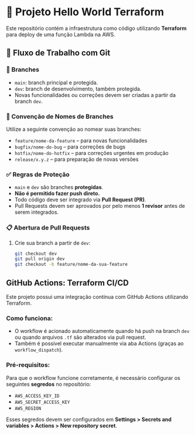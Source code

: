 # 🚀 Projeto Hello World Terraform

Este repositório contém a infraestrutura como código utilizando **Terraform** para deploy de uma função Lambda na AWS.

## 📌 Fluxo de Trabalho com Git

### 🔀 Branches

- `main`: branch principal e protegida.
- `dev`: branch de desenvolvimento, também protegida.
- Novas funcionalidades ou correções devem ser criadas a partir da branch `dev`.

### 📁 Convenção de Nomes de Branches

Utilize a seguinte convenção ao nomear suas branches:

- `feature/nome-da-feature` – para novas funcionalidades
- `bugfix/nome-do-bug` – para correções de bugs
- `hotfix/nome-do-hotfix` – para correções urgentes em produção
- `release/x.y.z` – para preparação de novas versões

### ✅ Regras de Proteção

- `main` e `dev` são branches **protegidas**.
- **Não é permitido fazer push direto.**
- Todo código deve ser integrado via **Pull Request (PR)**.
- Pull Requests devem ser aprovados por pelo menos **1 revisor** antes de serem integrados.

### 📋 Abertura de Pull Requests

1. Crie sua branch a partir de `dev`:
   ```bash
   git checkout dev
   git pull origin dev
   git checkout -b feature/nome-da-sua-feature


## GitHub Actions: Terraform CI/CD

Este projeto possui uma integração contínua com GitHub Actions utilizando Terraform.

### Como funciona:

- O workflow é acionado automaticamente quando há push na branch `dev` ou quando arquivos `.tf` são alterados via pull request.
- Também é possível executar manualmente via aba Actions (graças ao `workflow_dispatch`).

### Pré-requisitos:

Para que o workflow funcione corretamente, é necessário configurar os seguintes **segredos** no repositório:

- `AWS_ACCESS_KEY_ID`
- `AWS_SECRET_ACCESS_KEY`
- `AWS_REGION`

Esses segredos devem ser configurados em **Settings > Secrets and variables > Actions > New repository secret**.


